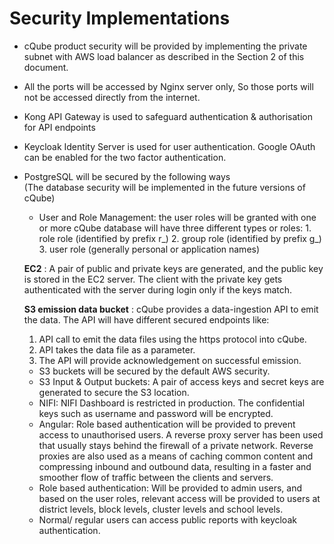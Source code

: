 # Security Implementations

* cQube product security will be provided by implementing the private subnet with AWS load balancer as described in the Section 2 of this document.    
* All the ports will be accessed by Nginx server only, So those ports will not be accessed directly from the internet.    
* Kong API Gateway is used to safeguard authentication & authorisation for API endpoints
* Keycloak Identity Server is used for user authentication. Google OAuth can  be enabled for the two factor authentication.
* PostgreSQL will be secured by the following ways  
  \(The database security will be implemented in the future versions of cQube\)

  * User and Role Management: the user roles will be granted with one or more cQube database will have three different types or roles: 1. role role \(identified by prefix r_\) 2. group role \(identified by prefix g_\) 3. user role \(generally personal or application names\)



  **EC2** : A pair of public and private keys are generated, and the public key is stored in the EC2 server. The client with the private key gets authenticated with the server during login only if the keys match.

  **S3 emission data bucket** : cQube provides a data-ingestion API to emit the data. The API will have different secured endpoints like:

  1. API call to emit the data files using the https protocol into cQube.
  2. API takes the data file as a parameter.
  3. The API will provide acknowledgement on successful emission.



  * S3 buckets will be secured by the default AWS security. 
  * S3 Input & Output buckets: A pair of access keys and secret keys are generated to secure the S3 location. 
  * NIFI: NIFI Dashboard is restricted in production. The confidential keys such as username and password will be encrypted.
  * Angular: Role based authentication will be provided to prevent access to unauthorised users. A reverse proxy server has been used that usually stays behind the firewall of a private network. Reverse proxies are also used as a means of caching common content and compressing inbound and outbound data, resulting in a faster and smoother flow of traffic between the clients and servers. 
  * Role based authentication: Will be provided to admin users, and based on the user roles, relevant access will be provided to users at district levels, block levels, cluster levels and school levels.
  * Normal/ regular users can access public reports with keycloak authentication.

